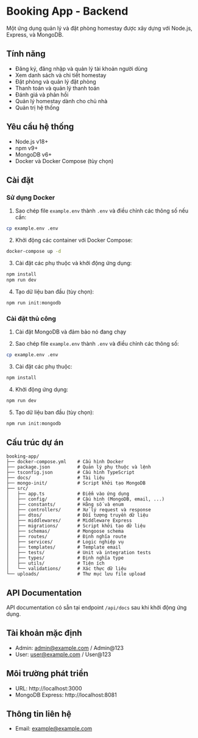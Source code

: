 # Booking App - Backend

Một ứng dụng quản lý và đặt phòng homestay được xây dựng với Node.js, Express, và MongoDB.

## Tính năng

- Đăng ký, đăng nhập và quản lý tài khoản người dùng
- Xem danh sách và chi tiết homestay
- Đặt phòng và quản lý đặt phòng
- Thanh toán và quản lý thanh toán
- Đánh giá và phản hồi
- Quản lý homestay dành cho chủ nhà
- Quản trị hệ thống

## Yêu cầu hệ thống

- Node.js v18+
- npm v9+
- MongoDB v6+
- Docker và Docker Compose (tùy chọn)

## Cài đặt

### Sử dụng Docker

1. Sao chép file `example.env` thành `.env` và điều chỉnh các thông số nếu cần:

```bash
cp example.env .env
```

2. Khởi động các container với Docker Compose:

```bash
docker-compose up -d
```

3. Cài đặt các phụ thuộc và khởi động ứng dụng:

```bash
npm install
npm run dev
```

4. Tạo dữ liệu ban đầu (tùy chọn):

```bash
npm run init:mongodb
```

### Cài đặt thủ công

1. Cài đặt MongoDB và đảm bảo nó đang chạy

2. Sao chép file `example.env` thành `.env` và điều chỉnh các thông số:

```bash
cp example.env .env
```

3. Cài đặt các phụ thuộc:

```bash
npm install
```

4. Khởi động ứng dụng:

```bash
npm run dev
```

5. Tạo dữ liệu ban đầu (tùy chọn):

```bash
npm run init:mongodb
```

## Cấu trúc dự án

```
booking-app/
├── docker-compose.yml    # Cấu hình Docker
├── package.json          # Quản lý phụ thuộc và lệnh
├── tsconfig.json         # Cấu hình TypeScript
├── docs/                 # Tài liệu
├── mongo-init/           # Script khởi tạo MongoDB
├── src/
│   ├── app.ts            # Điểm vào ứng dụng
│   ├── config/           # Cấu hình (MongoDB, email, ...)
│   ├── constants/        # Hằng số và enum
│   ├── controllers/      # Xử lý request và response
│   ├── dtos/             # Đối tượng truyền dữ liệu
│   ├── middlewares/      # Middleware Express
│   ├── migrations/       # Script khởi tạo dữ liệu
│   ├── schemas/          # Mongoose schema
│   ├── routes/           # Định nghĩa route
│   ├── services/         # Logic nghiệp vụ
│   ├── templates/        # Template email
│   ├── tests/            # Unit và integration tests
│   ├── types/            # Định nghĩa type
│   ├── utils/            # Tiện ích
│   └── validations/      # Xác thực dữ liệu
└── uploads/              # Thư mục lưu file upload
```

## API Documentation

API documentation có sẵn tại endpoint `/api/docs` sau khi khởi động ứng dụng.

## Tài khoản mặc định

- Admin: admin@example.com / Admin@123
- User: user@example.com / User@123

## Môi trường phát triển

- URL: http://localhost:3000
- MongoDB Express: http://localhost:8081

## Thông tin liên hệ

- Email: example@example.com

